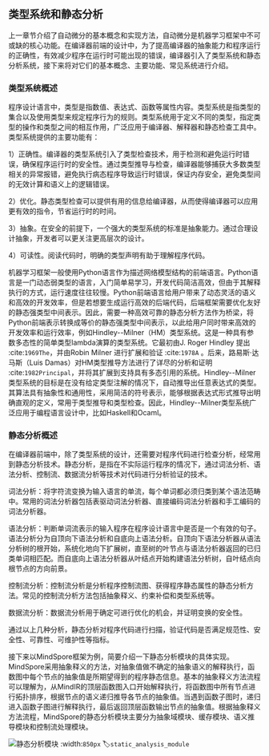 类型系统和静态分析
------------------

上一章节介绍了自动微分的基本概念和实现方法，自动微分是机器学习框架中不可或缺的核心功能。在编译器前端的设计中，为了提高编译器的抽象能力和程序运行的正确性，有效减少程序在运行时可能出现的错误，编译器引入了类型系统和静态分析系统，接下来将对它们的基本概念、主要功能、常见系统进行介绍。

### 类型系统概述

程序设计语言中，类型是指数值、表达式、函数等属性内容。类型系统是指类型的集合以及使用类型来规定程序行为的规则。类型系统用于定义不同的类型，指定类型的操作和类型之间的相互作用，广泛应用于编译器、解释器和静态检查工具中。类型系统提供的主要功能有：

1）正确性。编译器的类型系统引入了类型检查技术，用于检测和避免运行时错误，确保程序运行时的安全性。通过类型推导与检查，编译器能够捕获大多数类型相关的异常报错，避免执行病态程序导致运行时错误，保证内存安全，避免类型间的无效计算和语义上的逻辑错误。

2）优化。静态类型检查可以提供有用的信息给编译器，从而使得编译器可以应用更有效的指令，节省运行时的时间。

3）抽象。在安全的前提下，一个强大的类型系统的标准是抽象能力。通过合理设计抽象，开发者可以更关注更高层次的设计。

4）可读性。阅读代码时，明确的类型声明有助于理解程序代码。

机器学习框架一般使用Python语言作为描述网络模型结构的前端语言。Python语言是一门动态弱类型的语言，入门简单易学习，开发代码简洁高效，但由于其解释执行的方式，运行速度往往较慢。Python前端语言给用户带来了动态灵活的语义和高效的开发效率，但是若想要生成运行高效的后端代码，后端框架需要优化友好的静态强类型中间表示。因此，需要一种高效可靠的静态分析方法作为桥梁，将Python前端表示转换成等价的静态强类型中间表示，以此给用户同时带来高效的开发效率和运行效率，例如Hindley--Milner（HM）类型系统。这是一种具有参数多态性的简单类型lambda演算的类型系统。它最初由J.
Roger Hindley 提出 :cite:`1969The`，并由Robin Milner
进行扩展和验证 :cite:`1978A` 。后来，路易斯·达马斯（Luis
Damas）对HM类型推导方法进行了详尽的分析和证明 :cite:`1982Principal`，并将其扩展到支持具有多态引用的系统。Hindley--Milner类型系统的目标是在没有给定类型注解的情况下，自动推导出任意表达式的类型。其算法具有抽象性和通用性，采用简洁的符号表示，能够根据表达式形式推导出明确直观的定义，常用于类型推导和类型检查。因此，Hindley--Milner类型系统广泛应用于编程语言设计中，比如Haskell和Ocaml。

### 静态分析概述

在编译器前端中，除了类型系统的设计，还需要对程序代码进行检查分析，经常用到静态分析技术。静态分析，是指在不实际运行程序的情况下，通过词法分析、语法分析、控制流、数据流分析等技术对代码进行分析验证的技术。

词法分析：将字符流变换为输入语言的单流，每个单词都必须归类到某个语法范畴中。常用的词法分析器包括表驱动词法分析器、直接编码词法分析器和手工编码的词法分析器。

语法分析：判断单词流表示的输入程序在程序设计语言中是否是一个有效的句子。语法分析分为自顶向下语法分析和自底向上语法分析。自顶向下语法分析器从语法分析树的根开始，系统化地向下扩展树，直至树的叶节点与语法分析器返回的已归类单词相匹配。而自底向上语法分析器从叶结点开始构建语法分析树，自叶结点向根节点的方向前景。

控制流分析：控制流分析是分析程序控制流图、获得程序静态属性的静态分析方法。常见的控制流分析方法包括抽象释义、约束补偿和类型系统等。

数据流分析：数据流分析用于确定可进行优化的机会，并证明变换的安全性。

通过以上几种分析，静态分析对程序代码进行扫描，验证代码是否满足规范性、安全性、可靠性、可维护性等指标。

接下来以MindSpore框架为例，简要介绍一下静态分析模块的具体实现。MindSpore采用抽象释义的方法，对抽象值做不确定的抽象语义的解释执行，函数图中每个节点的抽象值是所期望得到的程序静态信息。基本的抽象释义方法流程可以理解为，从MindIR的顶层函数图入口开始解释执行，将函数图中所有节点进行拓扑排序，根据节点的语义递归推导各节点的抽象值。当遇到函数子图时，递归进入函数子图进行解释执行，最后返回顶层函数输出节点的抽象值。根据抽象释义方法流程，MindSpore的静态分析模块主要分为抽象域模块、缓存模块、语义推导模块和控制流处理模块。

![静态分析模块](../img/ch04/静态分析-静态分析模块.png)
:width:`850px`
:label:`static_analysis_module`
